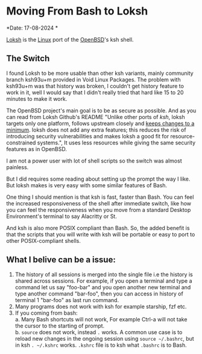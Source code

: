 # Moving From Bash to Loksh
*Date: 17-08-2024 *

[Loksh](https://github.com/dimkr/loksh) is the [Linux](https://www.kernel.org/) port of the [OpenBSD](http://www.openbsd.org/)'s ksh shell.   

## The Switch  

I found Loksh to be more usable than other ksh variants, mainly community branch ksh93u+m provided in Void Linux Packages. The problem with ksh93u+m was that history was broken, I couldn't get history feature to work in it, well I would say that I didn't really tried that hard like 15 to 20 minutes to make it work.  

The OpenBSD project's main goal is to be as secure as possible. And as you can read from Loksh Github's README "Unlike other ports of *ksh*, loksh targets only one platform, follows upstream closely and [keeps changes to a minimum](https://github.com/dimkr/loksh/compare/upstream%2Fmaster...master). loksh does not add any extra features; this reduces the risk of introducing security vulnerabilities and makes loksh a good fit for resource-constrained systems.", It uses less resources while giving the same security features as in OpenBSD.  

I am not a power user with lot of shell scripts so the switch was almost painless.   

But I did requires some reading about setting up the prompt the way I like. But loksh makes is very easy with some similar features of Bash.  

One thing I should mention is that ksh is fast, faster than Bash. You can feel the increased responsiveness of the shell after immediate switch, like how you can feel the responsiveness when you move from a standard Desktop Environment's terminal to say Alacritty or St.   

And ksh is also more POSIX compliant than Bash. So, the added benefit is that the scripts that you will write with ksh will be portable or easy to port to other POSIX-compliant shells.  


## What I belive can be a issue:

1. The history of all sessions is merged into the single file i.e the history is shared across sessions. For example, if you open a terminal and type a command let us say "foo-bar" and you open another new terminal and type another command "bar-foo", then you can access in history of terminal 1 "bar-foo" as last run command. 
2. Many programs does not work with ksh for example starship, fzf etc.
3. If you coming from bash:  
    a. Many Bash shortcuts will not work, For example Ctrl-a will not take the cursor to the starting of prompt.  
    b. ``` source ``` does not work, instead ```.``` works. A common use case is to reload new changes in the ongoing session using ``` source ~/.bashrc ```, but in ksh ```. ~/.kshrc``` works. ```.kshrc``` file is to ksh what ```.bashrc``` is to Bash.



